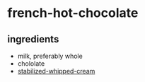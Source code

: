 # french-hot-chocolate


## ingredients
- milk, preferably whole
- chololate
- [stabilized-whipped-cream](../Toppings/stabilized-whipped-cream.md)


